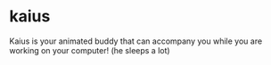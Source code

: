 # kaius
Kaius is your animated buddy that can accompany you while you are working on your computer! (he sleeps a lot)
